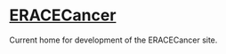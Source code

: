[ERACECancer](http://ccheste1.github.io/ERACECancer/)
===========

Current home for development of the ERACECancer site.
